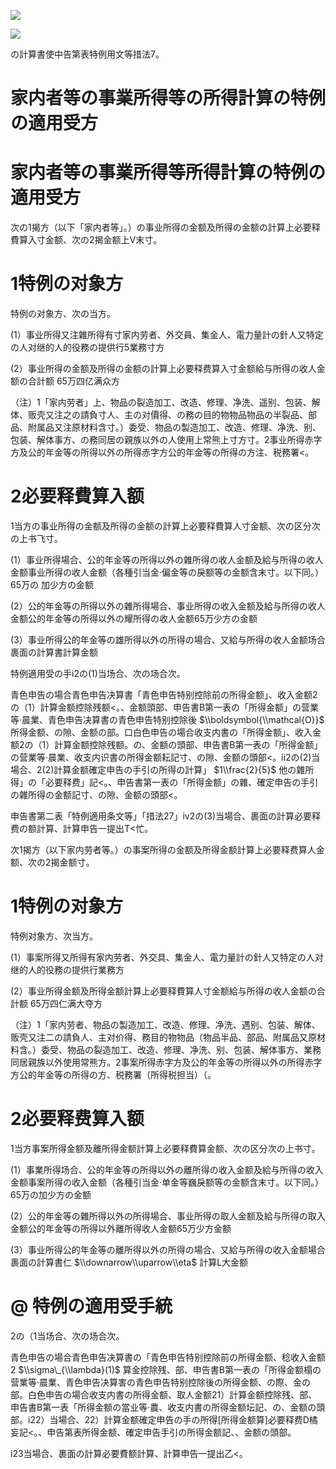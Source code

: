 ![](https://www.nta.go.jp/tmp/8502869b-2187-47ef-8757-433ffbfc5b15/images/6af4fb20e04ba5fa7550bfdb91b05b63437a43c2538c9c2a7cbc8eb16e78bb84.jpg)

![](https://www.nta.go.jp/tmp/8502869b-2187-47ef-8757-433ffbfc5b15/images/3ff1560cba73da05ce04d014b4b82adf24e1dccc73a6000a25f5350c75327402.jpg)

の計算書使中告第表特例用文等措法7。

# 家内者等の事業所得等の所得計算の特例の適用受方

# 家内者等の事業所得等所得計算の特例の適用受方

次の1揭方（以下「家内者等」。）の事业所得の金额及所得の金额の計算上必要释費算入寸金额、次の2揭金额上V末寸。

# 1特例の对象方

特例の对象方、次の当方。

(1）事业所得又注雜所得有寸家内劳者、外交員、集金人、電力量計の針人又特定の人对继的人的役務の提供行5業務寸方

(2）事业所得の金额及所得の金额の計算上必要释费算入寸金额給与所得の收人金额の合計额 65万四亿满众方

（注）1「家内劳者」上、物品の裂造加工、改造、修理、净洗、遥别、包装、解体、贩壳又注之の請負寸人、主の对價得、の務の目的物物品物品の半裂品、部品、附属品又注原材料含寸。）委受、物品の製造加工、改造、修理、净洗、别、包装、解体事方、の務同居の親族以外の人使用上常熊上寸方寸。2事业所得赤字方及公的年金等の所得以外の所得赤字方公的年金等の所得の方注、税務署<。

# 2必要释費算入额

1当方の事业所得の金额及所得の金额の計算上必要释費算人寸金额、次の区分次の上书飞寸。

(1）事业所得場合、公的年金等の所得以外の雜所得の收人金额及給与所得の收人金额事业所得の收人金额（各種引当金·偏金等の戾额等の金额含末寸。以下同。）65万の 加少方の金额

(2）公的年金等の所得以外の雜所得場合、事业所得の收入金额及給与所得の收人金额公的年金等の所得以外の耀所得の收人金额65万少方の金额

(3）事业所得公的年金等の雄所得以外の所得の場合、又給与所得の收人金额场合裹面の計算書計算金额

特例適用受の手i2の(1)当场合、次の场合次。

青色申告の場合青色申告决算書「青色申告特别控除前の所得金额」、收入金额2の（1）計算金额控除残额<。、金额頭部、申告書B第一表の「所得金额」の营業等·晨業、青色申告决算書の青色申告特别控除後 $\\boldsymbol{\\mathcal{O}}$ 所得金额、の隙、金额の部。口白色申告の場合收支内書の「所得金额」、收入金额2の（1）計算金额控除残额。の、金额の頭部、申告書B第一表の「所得金额」の营業等·晨業、收支内识書の所得金额耘記寸、の隙、金额の頭部<。ii2の(2)当場合、2(2)計算金额確定申告の手引の所得の計算」 $1\\frac{2}{5}$ 他の雜所得」の「必要释费」記<。、申告書第一表の「所得金额」の雜、確定申告の手引の雜所得の金额記寸、の隙、金额の頭部<。

申告書第二表「特例適用条文等」「措法27」iv2の(3)当場合、裹面の計算必要释费の额計算、計算申告一提出T<忙。

次1揭方（以下家内劳者等。）の事案所得の金额及所得金额計算上必要释费算人金额、次の2揭金额寸。

# 1特例の对象方

特例对象方、次当方。

(1）事案所得又所得有家内劳者、外交具、集金人、電力量計の針人又特定の人对继的人的役務の提供行業務方

(2）事业所得金额及所得金额計算上必要释費算人寸金额給与所得の收人金额の合計额 65万四仁满大夺方

（注）1「家内劳者、物品の製造加工、改造、修理、净洗、遇别、包装、解体、贩壳又注二の請負人、主对价得、務目的物物品（物品半品、部品、附属品又原材料含。）委受、物品の裂造加工、改造、修理、净洗、别、包装、解体事方、業務同居親族以外使用常熊方。2事案所得赤字方及公的年金等の所得以外の所得赤字方公的年金等の所得の方、税務署（所得税担当）（。

# 2必要释费算入额

1当方事案所得金额及離所得金额計算上必要释費算金额、次の区分次の上书寸。

(1）事業所得场合、公的年金等の所得以外の離所得の收入金额及給与所得の收入金额事案所得の收入金额（各種引当金·单金等巍戾额等の金额含末寸。以下同。）65万の加少方の金额

(2）公的年金等の雜所得以外の所得場合、事业所得の取人金额及給与所得の取入金额公的年金等の所得以外離所得收人金额65万少方金额

(3）事业所得公的年金等の離所得以外の所得の場合、又給与所得の收入金额場合裹面の計算書仁 $\\downarrow\\uparrow\\eta$ 計算L大金额

# $@$ 特例の適用受手統

2の（1当场合、次の场合次。

青色申告の場合青色申告决算書の「青色申告特别控除前の所得金额、稔收入金额2 $\\sigma\_{\\lambda}(1)$ 算金控除残、部、申告書B第一表の「所得金额榻の营業等·晨業、青色申告决算害の青色申告特别控除後の所得金额、の際、金の部。白色申告の場合收支内書の所得金额、取人金额21）計算金额控除残、部、申告書B第一表「所得金额の當业等·農、收支内書の所得金额坛記、の、金额の頭部。i22）当場合、22）計算金额確定申告の手の所得\[所得金额算\]必要释费D橘妄記<。、申告第表所得金额、確定申告手引の所得金额記、、金额の頭部。

i23当場合、裹面の計算必要費额計算、計算申告一提出乙<。